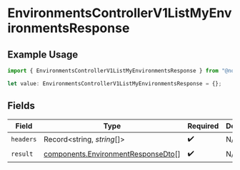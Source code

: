 # EnvironmentsControllerV1ListMyEnvironmentsResponse

## Example Usage

```typescript
import { EnvironmentsControllerV1ListMyEnvironmentsResponse } from "@novu/api/models/operations";

let value: EnvironmentsControllerV1ListMyEnvironmentsResponse = {};
```

## Fields

| Field                                                                                    | Type                                                                                     | Required                                                                                 | Description                                                                              |
| ---------------------------------------------------------------------------------------- | ---------------------------------------------------------------------------------------- | ---------------------------------------------------------------------------------------- | ---------------------------------------------------------------------------------------- |
| `headers`                                                                                | Record<string, *string*[]>                                                               | :heavy_check_mark:                                                                       | N/A                                                                                      |
| `result`                                                                                 | [components.EnvironmentResponseDto](../../models/components/environmentresponsedto.md)[] | :heavy_check_mark:                                                                       | N/A                                                                                      |